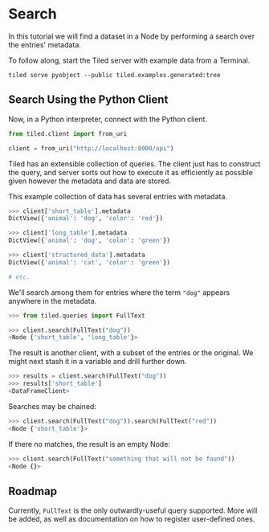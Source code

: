 # Search

In this tutorial we will find a dataset in a Node by performing a search
over the entries' metadata.

To follow along, start the Tiled server with example data from a Terminal.

```
tiled serve pyobject --public tiled.examples.generated:tree
```

## Search Using the Python Client

Now, in a Python interpreter, connect with the Python client.

```python
from tiled.client import from_uri

client = from_uri("http://localhost:8000/api")
```

Tiled has an extensible collection of queries. The client just has to
construct the query, and server sorts out how to execute it as
efficiently as possible given however the metadata and data are stored.

This example collection of data has several entries with metadata.

```python
>>> client['short_table'].metadata
DictView({'animal': 'dog', 'color': 'red'})

>>> client['long_table'].metadata
DictView({'animal': 'dog', 'color': 'green'})

>>> client['structured_data'].metadata
DictView({'animal': 'cat', 'color': 'green'})

# etc.
```

We'll search among them for entries where the term ``"dog"`` appears
anywhere in the metadata.

```python
>>> from tiled.queries import FullText

>>> client.search(FullText("dog"))
<Node {'short_table', 'long_table'}>
```

The result is another client, with a subset of the entries or the original.
We might next stash it in a variable and drill further down.

```python
>>> results = client.search(FullText("dog"))
>>> results['short_table']
<DataFrameClient>
```

Searches may be chained:

```python
>>> client.search(FullText("dog")).search(FullText("red"))
<Node {'short_table'}>
```

If there no matches, the result is an empty Node:

```python
>>> client.search(FullText("something that will not be found"))
<Node {}>
```

## Roadmap

Currently, ``FullText`` is the only outwardly-useful query supported. More
will be added, as well as documentation on how to register user-defined ones.
